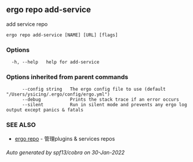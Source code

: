 ## ergo repo add-service

add service repo

```
ergo repo add-service [NAME] [URL] [flags]
```

### Options

```
  -h, --help   help for add-service
```

### Options inherited from parent commands

```
      --config string   The ergo config file to use (default "/Users/ysicing/.ergo/config/ergo.yml")
      --debug           Prints the stack trace if an error occurs
      --silent          Run in silent mode and prevents any ergo log output except panics & fatals
```

### SEE ALSO

* [ergo repo](ergo_repo.md)	 - 管理plugins & services repos

###### Auto generated by spf13/cobra on 30-Jan-2022
